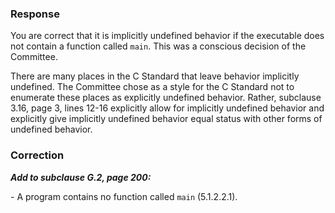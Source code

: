 ### Response

You are correct that it is implicitly undefined behavior if the executable does
not contain a function called `main`. This was a conscious decision of the
Committee.

There are many places in the C Standard that leave behavior implicitly
undefined. The Committee chose as a style for the C Standard not to enumerate
these places as explicitly undefined behavior. Rather, subclause 3.16, page 3,
lines 12-16 explicitly allow for implicitly undefined behavior and explicitly
give implicitly undefined behavior equal status with other forms of undefined
behavior.

### Correction

***Add to subclause G.2, page 200:***

\- A program contains no function called `main` (5.1.2.2.1).
